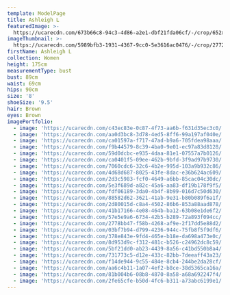 ```yaml
---
template: ModelPage
title: Ashleigh L
featuredImage: >-
  https://ucarecdn.com/673b66c8-94c3-4d86-a2e1-dbf21fda06cf/-/crop/652x430/0,0/-/preview/
imageThumbnail: >-
  https://ucarecdn.com/5989bfb3-1931-4367-9cc0-5e3616ac0476/-/crop/2772x2899/1136,0/-/preview/
firstName: Ashleigh L
collection: Women
height: 175cm
measurementType: bust
bust: 89cm
waist: 69cm
hips: 90cm
size: '8'
shoeSize: '9.5'
hair: Brown
eyes: Brown
imagePortfolio:
  - image: 'https://ucarecdn.com/c43ec83e-0c87-4f73-aa6b-f631d35ec3c0/'
  - image: 'https://ucarecdn.com/aa0d3bc8-3d78-4ed5-8ff6-99a197af040e/'
  - image: 'https://ucarecdn.com/ca01597a-f717-47ad-b9a6-705fdea98aaa/'
  - image: 'https://ucarecdn.com/f9b44579-8c39-4ba0-9e01-ec97a83d8128/'
  - image: 'https://ucarecdn.com/59d0dcbc-e935-4daa-81e1-07557a7b0126/'
  - image: 'https://ucarecdn.com/ca0401f5-09ee-462b-9bfd-3f9ad97b9730/'
  - image: 'https://ucarecdn.com/7060cdc6-32c6-4b2e-995d-103a9b932c86/'
  - image: 'https://ucarecdn.com/4d68d687-8025-43fe-8dac-e36b624ac609/'
  - image: 'https://ucarecdn.com/2d3c5983-fcf0-4649-a6bb-85cac04c30dc/'
  - image: 'https://ucarecdn.com/5e3f689d-a82c-45a6-aa83-df19b178f9f5/'
  - image: 'https://ucarecdn.com/fdf06189-3da0-4b4f-8b99-016d7c50d630/'
  - image: 'https://ucarecdn.com/88582d62-3621-41ab-9e31-b80b089f6a1f/'
  - image: 'https://ucarecdn.com/2d80015d-c8a4-4502-86b6-853a88aad878/'
  - image: 'https://ucarecdn.com/41b17166-4e08-464b-ba12-63b08e1de6f2/'
  - image: 'https://ucarecdn.com/57e5e9a6-6734-42b5-b289-72a893f094cc/'
  - image: 'https://ucarecdn.com/2778bb47-f58b-4268-af9e-2f17dd5e88d2/'
  - image: 'https://ucarecdn.com/03bf7b94-d799-4236-944c-75fb8f5f9df6/'
  - image: 'https://ucarecdn.com/378e843e-9fd4-465e-b18e-da698a473e0c/'
  - image: 'https://ucarecdn.com/8d953d9c-f312-481c-b526-c24962dc8c59/'
  - image: 'https://ucarecdn.com/5bf21dd0-ab23-4439-8a56-c41bd550b8a4/'
  - image: 'https://ucarecdn.com/731773c5-d12e-433c-82bb-7deeaff43a23/'
  - image: 'https://ucarecdn.com/f14de944-9c55-484e-8cb4-244be2da28cf/'
  - image: 'https://ucarecdn.com/aa6c4b11-1a07-4ef2-b8ce-38d5365ca16a/'
  - image: 'https://ucarecdn.com/81b004b6-08b8-4870-8a58-a68a692247f4/'
  - image: 'https://ucarecdn.com/2fe65cfe-b50d-4fc6-b311-a73abc6199e1/'
---
```


